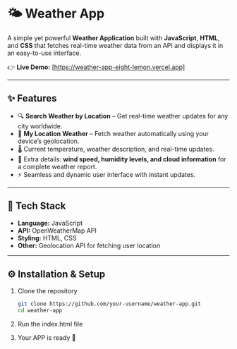 # 🌤️ Weather App  

A simple yet powerful **Weather Application** built with **JavaScript**, **HTML**, and **CSS** that fetches real-time weather data from an API and displays it in an easy-to-use interface.  

👉 **Live Demo:** [https://weather-app-eight-lemon.vercel.app]  

---

## ✨ Features  
- 🔍 **Search Weather by Location** – Get real-time weather updates for any city worldwide.  
- 📍 **My Location Weather** – Fetch weather automatically using your device’s geolocation.  
- 🌡️ Current temperature, weather description, and real-time updates.  
- 💨 Extra details: **wind speed, humidity levels, and cloud information** for a complete weather report.  
- ⚡ Seamless and dynamic user interface with instant updates.  

---

## 🚀 Tech Stack  
- **Language:** JavaScript
- **API:** OpenWeatherMap API
- **Styling:** HTML, CSS  
- **Other:** Geolocation API for fetching user location  

---

## ⚙️ Installation & Setup  

1. Clone the repository  
   ```bash
   git clone https://github.com/your-username/weather-app.git
   cd weather-app

2. Run the index.html file

3. Your APP is ready 🎉
   
